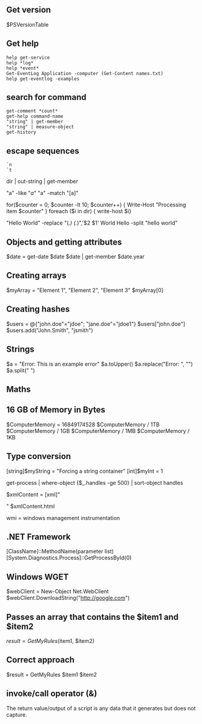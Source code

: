 ## Get version
$PSVersionTable

## Get help
	help get-service
	help *log*
	help *event*
	Get-EventLog Application -computer (Get-Content names.txt)
	help get-eventlog -examples

## search for command
	get-comment *count*
	get-help command-name
	"string" | get-member
	"string" | measure-object
	get-history

## escape sequences
	`n
	`t

dir | out-string | get-member

"a" -like "*a*"
"a" -match "[a]"

for($counter = 0; $counter -lt 10; $counter++) { Write-Host "Processing item $counter" }
foreach ($i in dir) { write-host $i}

 "Hello World" -replace "(.*) (.*)",'$2 $1'
 World Hello
 -split "hello world"

## Objects and getting attributes
$date = get-date
$date
$date | get-member
$date.year

## Creating arrays
$myArray = "Element 1", "Element 2", "Element 3"
$myArray[0]

## Creating hashes
$users = @{"john.doe"="jdoe"; "jane.doe"="jdoe1"}
$users["john.doe"]
$users.add("John.Smith", "jsmith")

## Strings
$a = "Error: This is an example error"
$a.toUpper()
$a.replace("Error: ", "")
$a.split(" ")

## Maths
[math]::sqrt

## 16 GB of Memory in Bytes
$ComputerMemory = 16849174528
$ComputerMemory / 1TB
$ComputerMemory / 1GB
$ComputerMemory / 1MB
$ComputerMemory / 1KB

## Type conversion
[string]$myString = "Forcing a string container"
[int]$myInt = 1

get-process | where-object {$_.handles -ge 500} | sort-object handles

$xmlContent = [xml]"<html><body><div></div></body></html>"
$xmlContent.html

wmi = windows management instrumentation

## .NET Framework
[ClassName]::MethodName(parameter list)
[System.Diagnostics.Process]::GetProcessById(0)

## Windows WGET
$webClient = New-Object Net.WebClient
$webClient.DownloadString("http://google.com")

## Passes an array that contains the $item1 and $item2
$result = GetMyRules($item1, $item2)

## Correct approach
$result = GetMyRules $item1 $item2

## invoke/call operator (&)

The return value/output of a script is any data that it generates
but does not capture.

